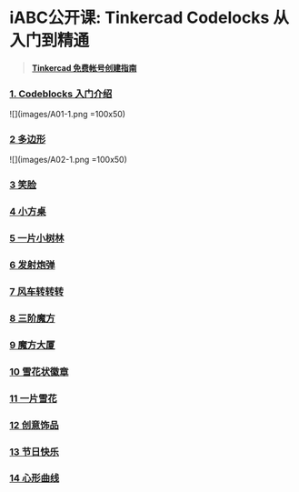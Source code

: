 # iABC公开课: Tinkercad Codelocks 从入门到精通

> #### [Tinkercad 免费帐号创建指南](http://mp.weixin.qq.com/s?__biz=MzA5NjE5MjEzNA==&amp;mid=2648655326&amp;idx=1&amp;sn=d387539f899eb935b97717b88b6f5b68&amp;chksm=88983637bfefbf2179c2c650f7fe8d2a392593b4e449fdda1480a3198cfb1dfa341efe1812c5&amp;scene=21#wechat_redirect)

### [1. Codeblocks 入门介绍](A01.md) 
![](images/A01-1.png =100x50) 

### [2 多边形](A02.md)  
![](images/A02-1.png =100x50) 

### [3 笑脸](A03.md)  

### [4 小方桌](A04.md)  

### [5 一片小树林](A05.md)  

### [6 发射炮弹](A06.md)  

### [7 风车转转转](A07.md)  

### [8 三阶魔方](A08.md)  

### [9 魔方大厦](A09.md)  

### [10 雪花状徽章](A10.md)  

### [11 一片雪花](A11.md)  

### [12 创意饰品](A12.md)  

### [13 节日快乐](A12.md)  

### [14 心形曲线](A14.md)  

